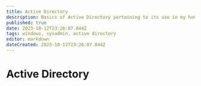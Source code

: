```yaml
---
title: Active Directory
description: Basics of Active Directory pertaining to its use in my homelab.
published: true
date: 2023-10-12T23:26:07.844Z
tags: windows, sysadmin, active directory
editor: markdown
dateCreated: 2023-10-12T23:26:07.844Z
---
```


# Active Directory

